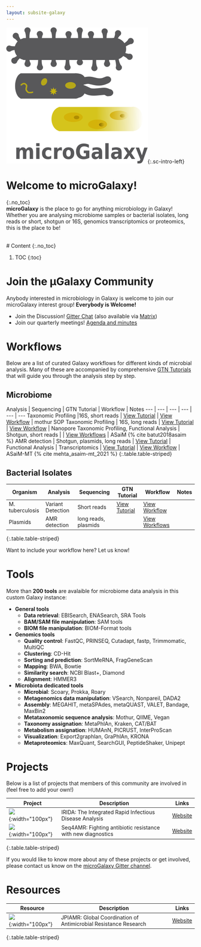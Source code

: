 ```yaml
---
layout: subsite-galaxy
---
```


![microGalaxy logo](/assets/media/microgalaxy-logo.png){:.sc-intro-left}

# Welcome to microGalaxy!

{:.no_toc}
<br>
**microGalaxy** is the place to go for anything microbiology in Galaxy! Whether you are analysing microbiome samples or bacterial isolates, long reads or short, shotgun or 16S, genomics transcriptomics or proteomics, this is the place to be!



<br>
# Content
{:.no_toc}

1. TOC
{:toc}


# Join the μGalaxy Community

Anybody interested in microbiology in Galaxy is welcome to join our microGalaxy interest group! <strong>Everybody is Welcome!</strong>

- Join the Discussion! [Gitter Chat](https://gitter.im/galaxyproject/microGalaxy) (also available via [Matrix]())
- Join our quarterly meetings! [Agenda and minutes](https://docs.google.com/document/d/13VjcUjStuIp7bK29e74k8Nqb7N4lmVcg1ioArEWr254/edit#)


# Workflows

Below are a list of curated Galaxy workflows for different kinds of microbial analysis. Many of these are accompanied by comprehensive [GTN Tutorials](https://training.galaxyproject.org) that will guide you through the analysis step by step.

## Microbiome

Analysis | Sequencing | GTN Tutorial | Workflow | Notes
--- | --- | --- | --- | --- | ---
Taxonomic Profiling |16S, short reads  | [View Tutorial](https://training.galaxyproject.org/training-material/topics/metagenomics/tutorials/mothur-miseq-sop/tutorial.html)             | [View Workflow](https://training.galaxyproject.org/training-material/topics/metagenomics/tutorials/mothur-miseq-sop/workflows/) | mothur SOP
Taxonomic Profiling | 16S, long reads |  [View Tutorial](https://training.galaxyproject.org/training-material/topics/metagenomics/tutorials/nanopore-16S-metagenomics/tutorial.html) |  [View Workflow](https://training.galaxyproject.org/training-material/topics/metagenomics/tutorials/nanopore-16S-metagenomics/workflows/) | Nanopore
Taxonomic Profiling, Functional Analysis | Shotgun, short reads | | [View Workflows](https://asaim.readthedocs.io/en/latest/workflows.html) | ASaiM {% cite batut2018asaim %}
AMR detection | Shotgun, plasmids, long reads | [View Tutorial]()  |
Functional Analysis | Transcriptomics | [View Tutorial]() | [View Workflow]() | ASaiM-MT {% cite mehta_asaim-mt_2021 %}
{:.table.table-striped}


## Bacterial Isolates

Organism | Analysis | Sequencing | GTN Tutorial | Workflow | Notes
--- | --- | --- | --- | --- | ---
M. tuberculosis | Variant Detection | Short reads | [View Tutorial](https://training.galaxyproject.org/training-material/topics/variant-analysis/tutorials/tb-variant-analysis/tutorial.html) | [View Workflow](https://training.galaxyproject.org/training-material/topics/variant-analysis/tutorials/tb-variant-analysis/workflows/) |
Plasmids | AMR detection | long reads, plasmids | | [View Workflows](https://erasmusmc-bioinformatics.github.io/AMR-Galaxy-workflows/) |
{:.table.table-striped}


Want to include your workflow here? Let us know!


# Tools
More than **200 tools** are avalaible for microbiome data analysis in this custom Galaxy instance:

- **General tools**
    - **Data retrieval**: EBISearch, ENASearch, SRA Tools
    - **BAM/SAM file manipulation**: SAM tools
    - **BIOM file manipulation**: BIOM-Format tools
- **Genomics tools**
    - **Quality control**: FastQC, PRINSEQ, Cutadapt, fastp, Trimmomatic, MultiQC
    - **Clustering**: CD-Hit
    - **Sorting and prediction**: SortMeRNA, FragGeneScan
    - **Mapping**: BWA, Bowtie
    - **Similarity search**: NCBI Blast+, Diamond
    - **Alignment**: HMMER3
- **Microbiota dedicated tools**
    - **Microbial**: Scoary, Prokka, Roary
    - **Metagenomics data manipulation**: VSearch, Nonpareil, DADA2
    - **Assembly**: MEGAHIT, metaSPAdes, metaQUAST, VALET, Bandage, MaxBin2
    - **Metataxonomic sequence analysis**: Mothur, QIIME, Vegan
    - **Taxonomy assignation**: MetaPhlAn, Kraken, CAT/BAT
    - **Metabolism assignation**: HUMAnN, PICRUST, InterProScan
    - **Visualization**: Export2graphlan, GraPhlAn, KRONA
    - **Metaproteomics**: MaxQuant, SearchGUI, PeptideShaker, Unipept


# Projects

Below is a list of projects that members of this community are involved in (feel free to add your own!)

Project | Description | Links
--- | --- | ---
![](https://irida.ca/assets/images/IRIDA-logo-news.png){:width="100px"}    | IRIDA: The Integrated Rapid Infectious Disease Analysis | [Website](https://irida.ca/)
![](https://www.chalmers.se/SiteCollectionImages/Institutioner/MV/Nyheter/Seq4AMRLogo200x.png){:width="100px"} | Seq4AMR: Fighting antibiotic resistance with new diagnostics | [Website](https://www.jpiamr.eu/projects/seq4amr/)
{:.table.table-striped}

If you would like to know more about any of these projects or get involved, please contact us know on the [microGalaxy Gitter channel](https://gitter.im/galaxyproject/microGalaxy).

# Resources

Resource | Description | Links
--- | --- | ---
![](https://www.jpiamr.eu/app/uploads/2021/09/JPIAMR-logo-no-tagline.png){:width="100px"} | JPIAMR: Global Coordination of Antimicrobial Resistance Research | [Website](https://www.jpiamr.eu/)
{:.table.table-striped}

<!--
# Acknowledgements

# References

{% bibliography --cited --prefix index-metagenomics --group_by none %}
-->
